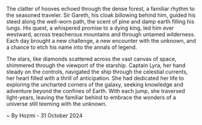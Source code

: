
The clatter of hooves echoed through the dense forest, a familiar rhythm to the seasoned traveler. Sir Gareth, his cloak billowing behind him, guided his steed along the well-worn path, the scent of pine and damp earth filling his lungs. His quest, a whispered promise to a dying king, led him ever westward, across treacherous mountains and through untamed wilderness. Each day brought a new challenge, a new encounter with the unknown, and a chance to etch his name into the annals of legend.

The stars, like diamonds scattered across the vast canvas of space, shimmered through the viewport of the starship. Captain Lyra, her hand steady on the controls, navigated the ship through the celestial currents, her heart filled with a thrill of anticipation. She had dedicated her life to exploring the uncharted corners of the galaxy, seeking knowledge and adventure beyond the confines of Earth. With each jump, she traversed light-years, leaving the familiar behind to embrace the wonders of a universe still teeming with the unknown. 

~ By Hozmi - 31 October 2024
